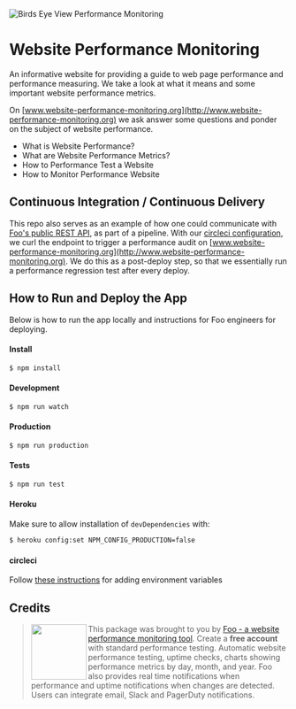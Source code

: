 <img src="https://s3.amazonaws.com/foo.software/images/marketing/website-performance-monitoring-birds-eye-view.jpg" alt="Birds Eye View Performance Monitoring" />

# Website Performance Monitoring

An informative website for providing a guide to web page performance and performance measuring. We take a look at what it means and some important website performance metrics.

On [www.website-performance-monitoring.org](http://www.website-performance-monitoring.org) we ask answer some questions and ponder on the subject of website performance.

- What is Website Performance?
- What are Website Performance Metrics?
- How to Performance Test a Website
- How to Monitor Performance Website

## Continuous Integration / Continuous Delivery

This repo also serves as an example of how one could communicate with [Foo's public REST API](https://www.foo.software/docs/api/Methods.html), as part of a pipeline. With our [circleci configuration](./.circleci/config.yml), we curl the endpoint to trigger a performance audit on [www.website-performance-monitoring.org](http://www.website-performance-monitoring.org). We do this as a post-deploy step, so that we essentially run a performance regression test after every deploy.

## How to Run and Deploy the App

Below is how to run the app locally and instructions for Foo engineers for deploying.

#### Install

```bash
$ npm install
```

#### Development

```bash
$ npm run watch
```

#### Production

```bash
$ npm run production
```

#### Tests

```bash
$ npm run test
```

#### Heroku

Make sure to allow installation of `devDependencies` with:

```bash
$ heroku config:set NPM_CONFIG_PRODUCTION=false
```

#### circleci

Follow [these instructions](https://circleci.com/docs/2.0/env-vars/#setting-an-environment-variable-in-a-project) for adding environment variables

## Credits

> <img src="https://s3.amazonaws.com/foo.software/images/logo-200x200.png" width="100" height="100" align="left" /> This package was brought to you by [Foo - a website performance monitoring tool](https://www.foo.software). Create a **free account** with standard performance testing. Automatic website performance testing, uptime checks, charts showing performance metrics by day, month, and year. Foo also provides real time notifications when performance and uptime notifications when changes are detected. Users can integrate email, Slack and PagerDuty notifications.
